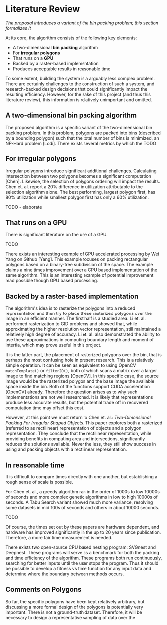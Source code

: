 # Literature Review

_The proposal introduces a variant of the bin packing problem; this section formalizes it_

At its core, the algorithm consists of the following key elements:

* A two-dimensional __bin packing__ algorithm
* For __irregular polygons__
* That runs on a __GPU__
* Backed by a raster-based implementation
* Produces acceptable results in reasonable time

To some extent, building the system is a arguably less complex problem. There are certainly challenges to the construction of such a system, and research-backed design decisions that could significantly impact the resulting efficiency. However, for the sake of this project (and thus this literature review), this information is relatively unimportant and omitted. 

## A two-dimensional bin packing algorithm

The proposed algorithm is a specific variant of the two-dimensional bin packing problem. In this problem, polygons are packed into bins (described by a bounding polygon) such that the total number of bins is minimized, an NP-Hard problem [Lodi]. There exists several metrics by which the TODO

## For irregular polygons

Irregular polygons introduce significant additional challenges. Calculating intersection between two polygons becomes a significant computation [Chen]. Likewise, the selection of polygons ordering will impact the results. Chen et. al. report a 20% difference in utilization attributable to the selection algorithm alone. The best performing, largest polygon first, has 80% utilization while smallest polygon first has only a 60% utilization. 

TODO - elaborate

## That runs on a GPU

There is significant literature on the use of a GPU.

TODO


There exists an interesting example of GPU accelerated processing by Wei Yang on Github [Yang]. This example focuses on packing rectangular polygons based on a binary-tree subdivision of the space. The example claims a nine times improvement over a CPU based implementation of the same algorithm. This is an interesting example of potential improvement mad possible though GPU based processing.


## Backed by a raster-based implementation

The algorithm's idea is to rasterize the polygons into a reduced representation and then try to place these rasterized polygons over the image in an efficient manner. The first half is a studied area. Li et. al. performed rasterization to GID problems and showed that, while approximating the higher resolution vector representation, still maintained a relatively high degree of accuracy. Li et. al. also demonstrated the ability to use these approximations in computing boundary length and moment of intertia, which may prove useful in this project.   

It is the latter part, the placement of rasterized polygons over the bin, that is perhaps the most confusing hole in present research. This is a relatively simple operation. It can be seen as equivalent to using OpenCV `matchTemplate()` or `filter2D()`, both of which scans a matrix over a larger image to find matching regions [OpenCV]. In this specific case, the source image would be the rasterized polygon and the base image the available space inside the bin. Both of the functions support CUDA acceleration [OpenCV] already. Therefore the question arises as to why such implementations are not well researched. It is likely that representations produce less accurate results, but the potential trade off in recovered computation time may offset this cost.

However, at this point we must return to Chen et. al.: _Two-Dimensional Packing For Irregular Shaped Objects_. This paper explores both a rasterized (referred to as rectilinear) representation of objects and a polygon representation. They conclude that the rectilinear representation, while providing benefits in computing area and intersections, significantly reduces the solutions available. Never the less, they still show success in using and packing objects with a rectilinear representation.

## In reasonable time

It is difficult to compare times directly with one another, but establishing a rough sense of scale is possible.

For Chen et. al., a greedy algorithm ran in the order of 1000s to low 10000s of seconds and more complex genetic algorithms in low to high 10000s of seconds. A Tabu Search variant showed much more variance, resolving some datasets in mid 100s of seconds and others in about 10000 seconds.

TODO

Of course, the times set out by these papers are hardware dependent, and hardware has improved significantly in the up to 20 years since publication. Therefore, a more fair time measurement is needed. 

There exists two open-source CPU based nesting program: SVGnest and Deepnest. These programs will serve as a benchmark for both the packing and time efficiency of the algorithm. These programs both run continuously, searching for better inputs until the user stops the program. Thus it should be possible to develop a fitness vs time function for any input data and determine where the boundary between methods occurs. 

## Comments on Polygons

So far, the specific polygons have been kept relatively arbitrary, but discussing a more formal design of the polygons is potentially very important. There is not a ground-truth dataset. Therefore, it will be necessary to design a representative sampling of data over the 
